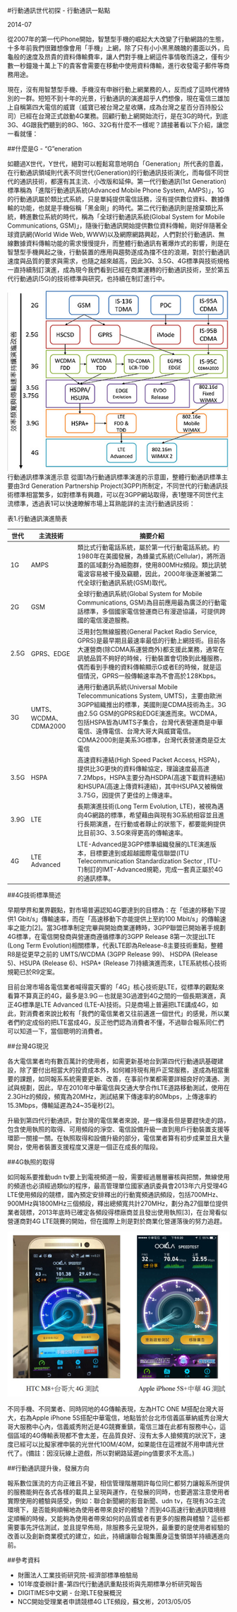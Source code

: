 #行動通訊世代初探 - 行動通訊一點點

2014-07

從2007年的第一代iPhone開始，智慧型手機的崛起大大改變了行動網路的生態，十多年前我們很難想像會用「手機」上網，除了只有小小黑黑醜醜的畫面以外，烏龜般的速度及昂貴的資料傳輸費率，讓人們對手機上網這件事情敬而遠之，僅有少數一秒鐘幾十萬上下的貴客會需要在移動中使用資料傳輸，進行收發電子郵件等商務用途。

現在，沒有用智慧型手機、手機沒有申辦行動上網業務的人，反而成了這時代裡特別的一群。短短不到十年的光景，行動通訊的演進超乎人們想像，現在電信三雄加上自稱第四大電信的威寶（威寶已被台灣之星收購，成為台灣之星百分百持股公司）已經在台灣正式啟動4G業務。回顧行動上網開始流行，是在3G的時代，到底3G、4G跟我們聽到的8G、16G、32G有什麼不一樣呢？請接著看以下介紹，讓您一看就懂：

##什麼是G - “G”eneration

如聽過X世代，Y世代，絕對可以輕鬆寫意地明白「Generation」所代表的意義，在行動通訊領域則代表不同世代(Generation)的行動通訊技術演化，而每個不同世代的通訊技術，都還有其主流、小改版和延伸。第一代行動通訊(1st Generation)標準稱為「進階行動通訊系統(Advanced Mobile Phone System, AMPS)」，1G的行動通訊屬於類比式系統，只是單純提供電信話務，沒有提供數位資料、數據傳輸的功能，也就是手機俗稱「黑金剛」的時代。第二代行動通訊則是捨棄類比系統，轉進數位系統的時代，稱為「全球行動通訊系統(Global System for Mobile Communications, GSM)」，隨後行動通訊開始提供數位資料傳輸，剛好伴隨著全球資訊網(World Wide Web, WWW)以及網際網路興起，人們對於行動通訊、無線數據資料傳輸功能的需求慢慢提升，而整體行動通訊有著爆炸式的影響，則是在智慧型手機興起之後，行動裝置的應用與趨勢遂成為擋不住的浪潮，對於行動通訊速度與品質的要求與需求，也隨之越來越高，因此3G、3.5G、4G標準與技術規格一直持續制訂演進，成為現今我們看到已經在商業運轉的行動通訊技術，至於第五代行動通訊(5G)的技術標準與研究，也持續在制訂進行中。

 
![行動通訊演進](f100801201407_1.jpg)
行動通訊標準演進示意
從圖1為行動通訊標準演進的示意圖，整體行動通訊標準主要由3rd Generation Partnership Project(3GPP)所制定，不同世代的行動通訊技術標準相當繁多，如對標準有興趣，可以在3GPP網站取得，表1整理不同世代主流標準，透過表1可以快速瞭解市場上耳熟能詳的主流行動通訊技術：

表1.行動通訊演進簡表



|世代|主流技術|摘要介紹
|--|--|--|
|1G|AMPS|類比式行動電話系統，屬於第一代行動電話系統。約1980年在美國發展，為蜂巢式系統(Cellular)，將所涵蓋的區域劃分為細胞群，使用800MHz頻段。類比訊號電波容易被干擾及竊聽，因此，2000年後逐漸被第二代全球行動通訊系統(GSM)取代。|
|2G|GSM|全球行動通訊系統(Global System for Mobile Communications, GSM)為目前應用最為廣泛的行動電話標準，多個國家電信營運商已有漫遊協議，可提供跨國的電信漫遊服務。|
|2.5G|GPRS、EDGE|泛用封包無線服務(General Packet Radio Service, GPRS)是最早期且最速率最低的行動上網技術。目前各大運營商(除CDMA系運營商外)都支援此業務，通常在訊號品質不夠好的時候，行動裝置會切換到此種服務，偶而看到手機的資料傳輸顯示G或者E的時候，就是這個情況，GPRS一般傳輸速率為不會高於128Kbps。|
|3G|UMTS、WCDMA、CDMA2000|通用行動通訊系統(Universal Mobile Telecommunications System, UMTS)，主要由歐洲3GPP組織推出的標準，美國則是CDMA技術為主。3G由2.5G GSM的GPRS和EDGE演進而來。WCDMA，包括HSPA皆為UMTS子集合，台灣代表營運商是中華電信、遠傳電信、台灣大哥大與威寶電信。CDMA2000則是美系3G標準，台灣代表營運商是亞太電信|
|3.5G|HSPA|高速資料連結(High Speed Packet Access, HSPA)，提供比3G更快的資料傳輸協定，理論速度最高達7.2Mbps，HSPA主要分為HSDPA(高速下載資料連結)和HSUPA(高速上傳資料連結)，其中HSUPA又被稱做3.75G，因提供了更佳的上傳速率。|
|3.9G|LTE|長期演進技術(Long Term Evolution, LTE)，被視為邁向4G網路的標準，希望藉由與現有3G系統相容並且進行長期演進，在行動或者靜止的狀態下，都要能夠提供比目前3G、3.5G來得更高的傳輸速率。|
|4G|LTE Advanced|LTE-Advanced是3GPP標準組織發展的LTE演進版本，目標要達到或超越國際電信聯盟(ITU Telecommunication Standardization Sector , ITU-T)制訂的IMT-Advanced規範，完成一套真正屬於4G的通訊標準。|

##4G技術標準簡述

早期學界和業界觀點，對市場普遍認知4G要達到的目標為：在「低速的移動下提供1 Gbit/s」傳輸速率，而在「高速移動下亦能提供上至約100 Mbit/s」的傳輸速率之能力[2]。當3G標準制定完畢與開始商業運轉時，3GPP聯盟已開始著手規劃4G標準，在電信開發商與營運商遵循標準的3GPP Release 8第一次提出LTE (Long Term Evolution)相關標準，代表LTE即為Release-8主要技術重點，整體R8是從更早之前的 UMTS/WCDMA (3GPP Release 99)、 HSDPA (Release 5)、HSUPA (Release 6)、HSPA+ (Release 7)持續演進而來，LTE系統核心技術規範已於R9定案。

目前台灣市場各電信業者喊得震天響的「4G」核心技術是LTE，從標準的觀點來看算不算真正的4G，最多是3.9G－也就是3G過渡到4G之間的一個長期演進，真正4G標準是LTE Advanced (LTE-A)技術。只是商場上普遍把LTE講成4G，如此，對消費者來說比較有「我們的電信業者又往前邁進一個世代」的感覺，所以業者們約定成俗的把LTE當成4G，反正他們認為消費者不懂，不過聯合報系同仁們可以知道一下，當個聰明的消費者。

##台灣4G現況

各大電信業者均有數百萬計的使用者，如需更新基地台到第四代行動通訊基礎建設，除了要付出相當大的投資成本外，如何維持現有用戶正常服務，遂成為相當重要的課題，如同報系系統需要更新、改善，在事前作業都需要詳細良好的溝通、測試與規劃，因此，早在2010年中華電信與交通大學合作LTE道路移動測試，使用在2.3GHz的頻段，頻寬為20MHz，測試結果下傳速率約80Mbps，上傳速率約15.3Mbps，傳輸延遲為24~35毫秒[2]。

升級到第四代行動通訊，對台灣的電信業者來說，是一條漫長但是要趕快走的路，包含使用執照的取得、可用頻段的淨空、電信設備升級一直到用戶行動裝置支援等環節一關接一關。在執照取得和設備升級的部分，電信業者算有初步成果並且大量開台，使用者裝置支援程度又還是一個正在成長的階段。

##4G執照的取得

如同報系要推動udn tv要上到電視頻道一般，需要經過層層審核與把關，無線使用的頻道也必須經過類似的程序，最高管理單位國家通訊委員會2013年六月受理4G LTE使用頻段的競標，國內預定安排釋出的行動寬頻通訊頻段，包括700MHz、900MHz與1800MHz三個頻段，釋出總頻寬共計270MHz，劃分為27個單位提供業者競標，2013年底時已確定各頻段得標廠商並且發出使用執照[3]，在台灣看似營運商對4G LTE競賽的開始，但在國際上則是對於商業化營運落後的努力追趕。

![速度實測](f100801201407_2.jpg)

不同手機、不同業者、同時同地的4G傳輸表現，左為HTC ONE M搭配台灣大哥大，右為Apple iPhone 5S搭配中華電信，地點皆於台北市信義區華納威秀台灣大哥大服務中心內，信義威秀附近是4G競賽重鎮，電信三雄在此都有服務中心，這個區域的4G傳輸表現都不會太差，在品質良好、沒有太多人搶頻寬的狀況下，速度已經可以比擬家裡申裝的光世代100M/40M，如果能住在這裡就不用申請光世代了。(備註：因沒玩線上遊戲，所以對網路延遲ping值要求不太高。)

##行動通訊提升後，發展方向

報系數位匯流的方向正確且不變，相信管理階層期許每位同仁都努力讓報系所提供的服務能夠在各式各樣的載具上呈現與運作，在發展的同時，也要適當注意使用者實際使用的體驗與感受，例如：聯合新聞網的影音新聞、udn tv，在現有3G主流環境下，是否能夠順暢地為使用者帶來良好的體驗？而到4G高速行動通訊環境穩定順暢的時候，又能夠為使用者帶來如何的品質或者有更多的服務與體驗？這些都需要事先評估測試，並且提早佈局，除服務多元呈現外，最重要的是使用者經驗的改善以及創新商業模式的建立，如此，持續讓聯合報集團身這隻領頭羊持續邁進向前。

##參考資料

* 財團法人工業技術研究院-經濟部標準檢驗局 
* 101年度委辦計畫-第四代行動通訊重點技術與先期標準分析研究報告
* DIGITIMES中文網 - 台灣LTE發展概況
* NCC開始受理業者申請競標4G LTE頻段，蘇文彬，2013/05/05